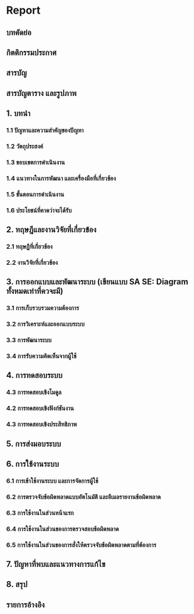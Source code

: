 # Report

## บทคัดย่อ

## กิตติกรรมประกาศ

## สารบัญ

## สารบัญตาราง และรูปภาพ

## 1. บทนำ
### 1.1 ปัญหาและความสำคัญของปัญหา
### 1.2 วัตถุประสงค์
### 1.3 ขอบเขตการดำเนินงาน
### 1.4 แนวทางในการพัฒนา และเครื่องมือที่เกี่ยวข้อง
### 1.5 ขั้นตอนการดำเนินงาน
### 1.6 ประโยชน์ที่คาดว่าจะได้รับ

## 2. ทฤษฎีและงานวิจัยที่เกี่ยวข้อง
### 2.1 ทฤษฏีที่เกี่ยวข้อง
### 2.2 งานวิจัยที่เกี่ยวข้อง

## 3. การออกแบบและพัฒนาระบบ (เขียนแบบ SA SE: Diagram ทั้งหมดเท่าที่ควจะมี)
### 3.1 การเก็บรวบรวมความต้องการ
### 3.2 การวิเคราะห์และออกแบบระบบ
### 3.3 การพัฒนาระบบ
### 3.4 การรับความคิดเห็นจากผู้ใช้

## 4. การทดสอบระบบ
### 4.3 การทดสอบเชิงโมดูล
### 4.2 การทดสอบเชิงฟังก์ชันงาน
### 4.3 การทดสอบเชิงประสิทธิภาพ

## 5. การส่งมอบระบบ

## 6. การใช้งานระบบ
### 6.1 การเข้าใช้งานระบบ และการจัดการผู้ใช้
### 6.2 การตรวจจับข้อผิดพลาดแบบอัตโนมัติ และอีเมลรายงานข้อผิดพลาด
### 6.3 การใช้งานในส่วนหน้าแรก
### 6.4 การใช้งานในส่วนของการตรวจสอบข้อผิดพลาด
### 6.5 การใช้งานในส่วนของการสั่งให้ตรวจจับข้อผิดพลาดตามที่ต้องการ

## 7. ปัญหาที่พบและแนวทางการแก้ไข

## 8. สรุป

## รายการอ้างอิง
